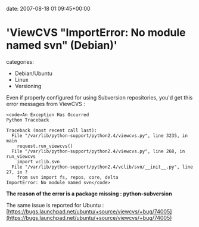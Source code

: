 


date: 2007-08-18 01:09:45+00:00


# 'ViewCVS "ImportError: No module named svn" (Debian)'

categories:
- Debian/Ubuntu
- Linux
- Versioning


Even if properly configured for using Subversion repositories, you'd get this error messages from ViewCVS :


    
    <code>An Exception Has Occurred
    Python Traceback
    
    Traceback (most recent call last):
      File "/var/lib/python-support/python2.4/viewcvs.py", line 3235, in main
        request.run_viewcvs()
      File "/var/lib/python-support/python2.4/viewcvs.py", line 268, in run_viewcvs
        import vclib.svn
      File "/var/lib/python-support/python2.4/vclib/svn/__init__.py", line 27, in ?
        from svn import fs, repos, core, delta
    ImportError: No module named svn</code>



**The reason of the error is a package missing : python-subversion**

The same issue is reported for Ubuntu : [https://bugs.launchpad.net/ubuntu/+source/viewcvs/+bug/74005](https://bugs.launchpad.net/ubuntu/+source/viewcvs/+bug/74005)



